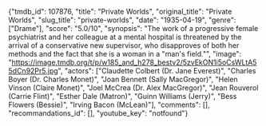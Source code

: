{"tmdb_id": 107876, "title": "Private Worlds", "original_title": "Private Worlds", "slug_title": "private-worlds", "date": "1935-04-19", "genre": ["Drame"], "score": "5.0/10", "synopsis": "The work of a progressive female psychiatrist and her colleague at a mental hospital is threatened by the arrival of a conservative new supervisor, who disapproves of both her methods and the fact that she is a woman in a \"man's field.\"", "image": "https://image.tmdb.org/t/p/w185_and_h278_bestv2/5zvEkON1i5oCsWLtA55dCn92Pr5.jpg", "actors": ["Claudette Colbert (Dr. Jane Everest)", "Charles Boyer (Dr. Charles Monet)", "Joan Bennett (Sally MacGregor)", "Helen Vinson (Claire Monet)", "Joel McCrea (Dr. Alex MacGregor)", "Jean Rouverol (Carrie Flint)", "Esther Dale (Matron)", "Guinn Williams (Jerry)", "Bess Flowers (Bessie)", "Irving Bacon (McLean)"], "comments": [], "recommandations_id": [], "youtube_key": "notfound"}